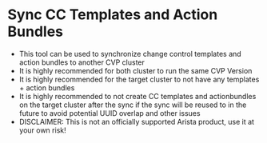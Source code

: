 # Sync CC Templates and Action Bundles

- This tool can be used to synchronize change control templates and action bundles to another CVP cluster
- It is highly recommended for both cluster to run the same CVP Version
- It is highly recommended for the target cluster to not have any templates + action bundles 
- It is highly recommended to not create CC templates and actionbundles on the target cluster after the sync if 
  the sync will be reused to in the future to avoid potential UUID overlap and other issues
- DISCLAIMER: This is not an officially supported Arista product, use it at your own risk!
